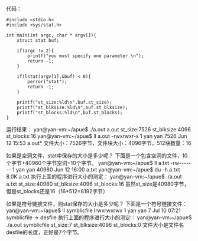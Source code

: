 代码：
```
#include <stdio.h>  
#include <sys/stat.h>  
  
int main(int argc, char * argv[]){  
    struct stat buf;  

    if(argc != 2){  
        printf("you must specify one parameter.\n");  
        return -1;  
    }  

    if(lstat(argv[1],&buf) < 0){  
        perror("stat");  
        return -1;  
    }  

    printf("st_size:%ld\n",buf.st_size);  
    printf("st_blksize:%ld\n",buf.st_blksize);  
    printf("st_blocks:%ld\n",buf.st_blocks);  
} 
```

运行结果：
yan@yan-vm:~/apue$ ./a.out a.out
st_size:7526
st_blksize:4096
st_blocks:16
yan@yan-vm:~/apue$ ll a.out
-rwxrwxr-x 1 yan yan 7526 Jun 12 15:53 a.out*
文件大小：7526字节，文件块大小：4096字节，512块数量：16


如果是空洞文件，stat中保存的大小是多少呢？
下面是一个包含空洞的文件，10个字节+40960个字节空洞+10个字节。
yan@yan-vm:~/apue$ ll a.txt
-rw------- 1 yan yan 40980 Jun 12 16:00 a.txt
yan@yan-vm:~/apue$ du -h a.txt
8.0K    a.txt
执行上面的程序进行大小的测定：
yan@yan-vm:~/apue$ ./a.out a.txt
st_size:40980
st_blksize:4096
st_blocks:16
虽然st_size是40980字节，但是st_blocks还是16（16*512=8192字节）

如果是符号链接文件，则stat保存的大小是多少呢？
下面是一个符号链接文件：
yan@yan-vm:~/apue$ ll symblicfile
lrwxrwxrwx 1 yan yan 7 Jul 10 07:21 symblicfile -> desfile
执行上面的程序进行大小的测定：
yan@yan-vm:~/apue$ ./a.out symblicfile
st_size:7
st_blksize:4096
st_blocks:0
文件大小是文件名desfile的长度，正好是7个字节。

